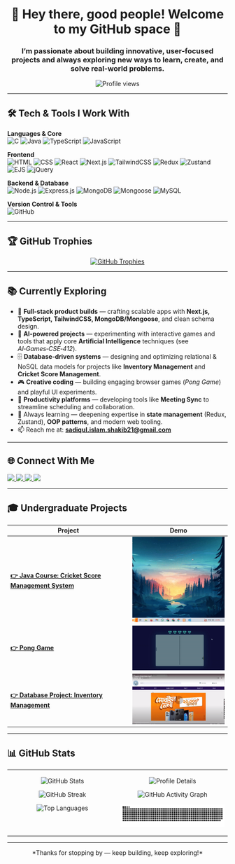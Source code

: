 <!-- PROFILE HEADER -->
<h1 align="center">👋 Hey there, good people! Welcome to my GitHub space 🚀</h1>

<h3 align="center">
  I’m passionate about building innovative, user-focused projects and always exploring new ways to learn, create, and solve real-world problems.
</h3>

<p align="center">
  <img src="https://komarev.com/ghpvc/?username=bytecrister&label=Profile%20views&color=0e75b6&style=flat" alt="Profile views" />
</p>

---

## 🛠 Tech & Tools I Work With

<p align="center">
  
**Languages & Core**
<br/>
![C](https://img.shields.io/badge/C-A8B9CC?style=for-the-badge&logo=c&logoColor=white)
![Java](https://img.shields.io/badge/Java-007396?style=for-the-badge&logo=java&logoColor=white)
![TypeScript](https://img.shields.io/badge/TypeScript-3178C6?style=for-the-badge&logo=typescript&logoColor=white)
![JavaScript](https://img.shields.io/badge/JavaScript-F7DF1E?style=for-the-badge&logo=javascript&logoColor=black)

**Frontend**
<br/>
![HTML](https://img.shields.io/badge/HTML5-239120?style=for-the-badge&logo=html5&logoColor=white)
![CSS](https://img.shields.io/badge/CSS3-1572B6?style=for-the-badge&logo=css3&logoColor=white)
![React](https://img.shields.io/badge/React-61DAFB?style=for-the-badge&logo=react&logoColor=black)
![Next.js](https://img.shields.io/badge/Next.js-000000?style=for-the-badge&logo=nextdotjs&logoColor=white)
![TailwindCSS](https://img.shields.io/badge/Tailwind_CSS-06B6D4?style=for-the-badge&logo=tailwindcss&logoColor=white)
![Redux](https://img.shields.io/badge/Redux-764ABC?style=for-the-badge&logo=redux&logoColor=white)
![Zustand](https://img.shields.io/badge/Zustand-FF4F00?style=for-the-badge&logo=zustand&logoColor=white)
![EJS](https://img.shields.io/badge/EJS-023430?style=for-the-badge&logo=ejs&logoColor=white)
![jQuery](https://img.shields.io/badge/jQuery-0769AD?style=for-the-badge&logo=jquery&logoColor=white)

**Backend & Database**
<br/>
![Node.js](https://img.shields.io/badge/Node.js-339933?style=for-the-badge&logo=nodedotjs&logoColor=white)
![Express.js](https://img.shields.io/badge/Express.js-000000?style=for-the-badge&logo=express&logoColor=white)
![MongoDB](https://img.shields.io/badge/MongoDB-47A248?style=for-the-badge&logo=mongodb&logoColor=white)
![Mongoose](https://img.shields.io/badge/Mongoose-AA2929?style=for-the-badge&logo=mongoose&logoColor=white)
![MySQL](https://img.shields.io/badge/MySQL-4479A1?style=for-the-badge&logo=mysql&logoColor=white)

**Version Control & Tools**
<br/>
![GitHub](https://img.shields.io/badge/GitHub-181717?style=for-the-badge&logo=github&logoColor=white)

</p>

---

## 🏆 GitHub Trophies

<p align="center">
  <a href="https://github.com/ryo-ma/github-profile-trophy">
    <img src="https://github-profile-trophy.vercel.app/?username=bytecrister&theme=flat" alt="GitHub Trophies" />
  </a>
</p>

---

## 📚 Currently Exploring

- 🚀 **Full‑stack product builds** — crafting scalable apps with **Next.js, TypeScript, TailwindCSS, MongoDB/Mongoose**, and clean schema design.
- 🧠 **AI‑powered projects** — experimenting with interactive games and tools that apply core **Artificial Intelligence** techniques (see *AI‑Games‑CSE‑412*).
- 🗄 **Database‑driven systems** — designing and optimizing relational & NoSQL data models for projects like **Inventory Management** and **Cricket Score Management**.
- 🎮 **Creative coding** — building engaging browser games (*Pong Game*) and playful UI experiments.
- 📅 **Productivity platforms** — developing tools like **Meeting Sync** to streamline scheduling and collaboration.
- 🌱 Always learning — deepening expertise in **state management** (Redux, Zustand), **OOP patterns**, and modern web tooling.
- 📫 Reach me at: **sadiqul.islam.shakib21@gmail.com**


---

## 🌐 Connect With Me

<p align="left">
  <a href="https://www.facebook.com/sadiqulislam.shakib.33" target="_blank">
    <img src="https://img.shields.io/badge/Facebook-1877f2?style=for-the-badge&logo=facebook&logoColor=white" />
  </a>
  <a href="https://instagram.com/_sadiqul_islam_shakib_" target="_blank">
    <img src="https://img.shields.io/badge/Instagram-e4405f?style=for-the-badge&logo=instagram&logoColor=white" />
  </a>
   <a href="https://www.linkedin.com/in/sadiqul-islam-shakib/" target="_blank">
    <img src="https://img.shields.io/badge/LinkedIn-0077b5?style=for-the-badge&logo=linkedin&logoColor=white" />
  </a>
   <a href="https://sadiqul-islam-shakib.vercel.app" target="_blank">
    <img src="https://img.shields.io/badge/Portfolio-000000?style=for-the-badge&logo=About.me&logoColor=white" />
  </a>
</p>

---

## 🎓 Undergraduate Projects

| Project | Demo |
|---------|------|
| **[👉 Java Course: Cricket Score Management System](https://github.com/ByteCrister/NEUB-Projects-From-_22_)** | <img src="gifs/cricket_score_management.gif" width="300" alt="Cricket Score Management System" /> |
| **[👉 Pong Game](https://github.com/ByteCrister/PONG-Game)** | <img src="gifs/pong_game.gif" width="300" alt="Pong Game" /> |
| **[👉 Database Project: Inventory Management](https://github.com/ByteCrister/Database-Project--2-2)** | <img src="gifs/inventory_management.gif" width="300" alt="Inventory Management" /> |

---

## 📊 GitHub Stats

<table>
<tr>
<td width="50%" valign="top">

<!-- Main Stats -->
<p align="center">
  <img src="https://github-readme-stats.vercel.app/api?username=bytecrister&show_icons=true&locale=en&theme=tokyonight" alt="GitHub Stats" />
</p>

<!-- Streak Stats -->
<p align="center">
  <img src="https://github-readme-streak-stats.herokuapp.com/?user=bytecrister&theme=tokyonight" alt="GitHub Streak" />
</p>

<!-- Top Languages -->
<p align="center">
  <img src="https://github-readme-stats.vercel.app/api/top-langs?username=bytecrister&show_icons=true&locale=en&layout=compact&theme=tokyonight" alt="Top Languages" />
</p>

</td>
<td width="50%" valign="top">

<!-- Profile Summary Card -->
<p align="center">
  <img src="https://github-profile-summary-cards.vercel.app/api/cards/profile-details?username=bytecrister&theme=tokyonight" alt="Profile Details" />
</p>

<!-- Activity Graph -->
<p align="center">
  <img src="https://github-readme-activity-graph.vercel.app/graph?username=bytecrister&theme=tokyo-night&bg_color=1a1b27&hide_border=true&line=70a5fd&point=f9f9f9" alt="GitHub Activity Graph" />
</p>

<!-- Snake Animation -->
<p align="center">
  <img src="https://raw.githubusercontent.com/platane/snk/output/github-contribution-grid-snake.svg" alt="Snake animation showing commits" />
</p>

</td>
</tr>
</table>


---

<p align="center">
   *Thanks for stopping by — keep building, keep exploring!*
</p>
